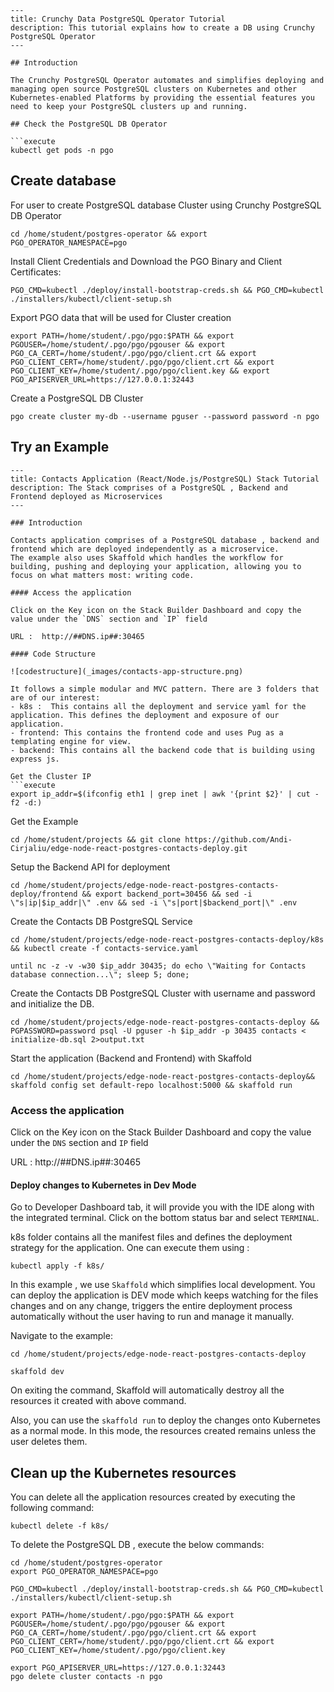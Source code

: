 ```
---
title: Crunchy Data PostgreSQL Operator Tutorial
description: This tutorial explains how to create a DB using Crunchy PostgreSQL Operator
---

## Introduction

The Crunchy PostgreSQL Operator automates and simplifies deploying and managing open source PostgreSQL clusters on Kubernetes and other Kubernetes-enabled Platforms by providing the essential features you need to keep your PostgreSQL clusters up and running.

## Check the PostgreSQL DB Operator 

```execute
kubectl get pods -n pgo
```

## Create database

For user to create PostgreSQL database Cluster using Crunchy PostgreSQL DB Operator

```execute
cd /home/student/postgres-operator && export PGO_OPERATOR_NAMESPACE=pgo 
```

Install Client Credentials and Download the PGO Binary and Client Certificates:

```execute
PGO_CMD=kubectl ./deploy/install-bootstrap-creds.sh && PGO_CMD=kubectl ./installers/kubectl/client-setup.sh
```

Export PGO data that will be used for Cluster creation

```execute
export PATH=/home/student/.pgo/pgo:$PATH && export PGOUSER=/home/student/.pgo/pgo/pgouser && export PGO_CA_CERT=/home/student/.pgo/pgo/client.crt && export PGO_CLIENT_CERT=/home/student/.pgo/pgo/client.crt && export PGO_CLIENT_KEY=/home/student/.pgo/pgo/client.key && export PGO_APISERVER_URL=https://127.0.0.1:32443
```
Create a PostgreSQL DB Cluster 

```execute
pgo create cluster my-db --username pguser --password password -n pgo
```

## Try an Example 
```
---
title: Contacts Application (React/Node.js/PostgreSQL) Stack Tutorial
description: The Stack comprises of a PostgreSQL , Backend and Frontend deployed as Microservices
---

### Introduction

Contacts application comprises of a PostgreSQL database , backend and frontend which are deployed independently as a microservice.
The example also uses Skaffold which handles the workflow for building, pushing and deploying your application, allowing you to focus on what matters most: writing code.

#### Access the application

Click on the Key icon on the Stack Builder Dashboard and copy the value under the `DNS` section and `IP` field

URL :  http://##DNS.ip##:30465

#### Code Structure

![codestructure](_images/contacts-app-structure.png)

It follows a simple modular and MVC pattern. There are 3 folders that are of our interest:
- k8s :  This contains all the deployment and service yaml for the application. This defines the deployment and exposure of our application.
- frontend: This contains the frontend code and uses Pug as a templating engine for view.
- backend: This contains all the backend code that is building using express js.

Get the Cluster IP
```execute
export ip_addr=$(ifconfig eth1 | grep inet | awk '{print $2}' | cut -f2 -d:)
```
Get the Example 
```execute
cd /home/student/projects && git clone https://github.com/Andi-Cirjaliu/edge-node-react-postgres-contacts-deploy.git
```
Setup the Backend API for deployment
```execute
cd /home/student/projects/edge-node-react-postgres-contacts-deploy/frontend && export backend_port=30456 && sed -i \"s|ip|$ip_addr|\" .env && sed -i \"s|port|$backend_port|\" .env
```
Create the Contacts DB PostgreSQL Service
```execute
cd /home/student/projects/edge-node-react-postgres-contacts-deploy/k8s && kubectl create -f contacts-service.yaml
```
```execute
until nc -z -v -w30 $ip_addr 30435; do echo \"Waiting for Contacts database connection...\"; sleep 5; done;
```

Create the Contacts DB PostgreSQL Cluster with username and password and initialize the DB.
```execute
cd /home/student/projects/edge-node-react-postgres-contacts-deploy && PGPASSWORD=password psql -U pguser -h $ip_addr -p 30435 contacts < initialize-db.sql 2>output.txt
```
Start the application (Backend and Frontend) with Skaffold
```execute
cd /home/student/projects/edge-node-react-postgres-contacts-deploy&& skaffold config set default-repo localhost:5000 && skaffold run
```

### Access the application

Click on the Key icon on the Stack Builder Dashboard and copy the value under the `DNS` section and `IP` field

URL :  http://##DNS.ip##:30465

#### Deploy changes to Kubernetes in Dev Mode

Go to Developer Dashboard tab, it will provide you with the IDE along with the integrated terminal.  Click on the bottom status bar and select `TERMINAL`. 

k8s folder contains all the manifest files and defines the deployment strategy for the application.
One can execute them using :

```execute
kubectl apply -f k8s/
```

In this example , we use `Skaffold` which simplifies local development. You can deploy the application is DEV mode which keeps watching for the files changes and on any change, triggers the entire deployment process automatically without the user having to run and manage it manually.

Navigate to the example:

```execute
cd /home/student/projects/edge-node-react-postgres-contacts-deploy
```

```execute
skaffold dev
```

On exiting the command, Skaffold will automatically destroy all the resources it created with above command.


Also, you can use the `skaffold run` to deploy the changes onto Kubernetes as a normal mode. In this mode, the resources created remains unless the user deletes them.

## Clean up the Kubernetes resources

You can delete all the application resources created by executing the following command:

```execute
kubectl delete -f k8s/
```

To delete the PostgreSQL DB , execute the below commands:

```execute
cd /home/student/postgres-operator
export PGO_OPERATOR_NAMESPACE=pgo
```
```execute
PGO_CMD=kubectl ./deploy/install-bootstrap-creds.sh && PGO_CMD=kubectl ./installers/kubectl/client-setup.sh
```
```execute
export PATH=/home/student/.pgo/pgo:$PATH && export PGOUSER=/home/student/.pgo/pgo/pgouser && export PGO_CA_CERT=/home/student/.pgo/pgo/client.crt && export PGO_CLIENT_CERT=/home/student/.pgo/pgo/client.crt && export PGO_CLIENT_KEY=/home/student/.pgo/pgo/client.key
```
```execute
export PGO_APISERVER_URL=https://127.0.0.1:32443
pgo delete cluster contacts -n pgo
```





